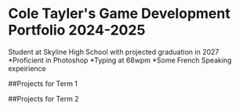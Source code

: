 # Cole Tayler's Game Development Portfolio 2024-2025
Student at Skyline High School with projected graduation in 2027
*Proficient in Photoshop
*Typing at 68wpm
*Some French Speaking expeirience 

##Projects for Term 1

##Projects for Term 2
